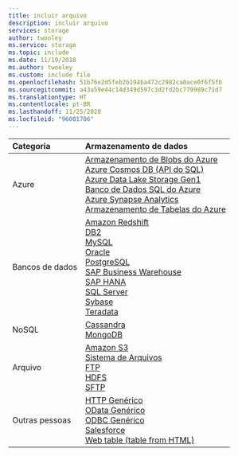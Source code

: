 ```yaml
---
title: incluir arquivo
description: incluir arquivo
services: storage
author: twooley
ms.service: storage
ms.topic: include
ms.date: 11/19/2018
ms.author: twooley
ms.custom: include file
ms.openlocfilehash: 51b76e2d5feb2b194ba472c2982ca0ace0f6f5fb
ms.sourcegitcommit: a43a59e44c14d349d597c3d2fd2bc779989c71d7
ms.translationtype: HT
ms.contentlocale: pt-BR
ms.lasthandoff: 11/25/2020
ms.locfileid: "96001706"
---
```

|Categoria | Armazenamento de dados |  
| :-------- | :----- |  
| Azure |[Armazenamento de Blobs do Azure](../articles/data-factory/v1/data-factory-azure-blob-connector.md)<br/>[Azure Cosmos DB (API do SQL)](../articles/data-factory/v1/data-factory-azure-documentdb-connector.md)<br/>[Azure Data Lake Storage Gen1](../articles/data-factory/v1/data-factory-azure-datalake-connector.md)<br/>[Banco de Dados SQL do Azure](../articles/data-factory/v1/data-factory-azure-sql-connector.md)<br/>[Azure Synapse Analytics](../articles/data-factory/v1/data-factory-azure-sql-data-warehouse-connector.md)<br/>[Armazenamento de Tabelas do Azure](../articles/data-factory/v1/data-factory-azure-table-connector.md) | 
| Bancos de dados | [Amazon Redshift](../articles/data-factory/v1/data-factory-amazon-redshift-connector.md)<br/>[DB2](../articles/data-factory/v1/data-factory-onprem-db2-connector.md)<br/>[MySQL](../articles/data-factory/v1/data-factory-onprem-mysql-connector.md)<br/>[Oracle](../articles/data-factory/v1/data-factory-onprem-oracle-connector.md)<br/>[PostgreSQL](../articles/data-factory/v1/data-factory-onprem-postgresql-connector.md)<br/>[SAP Business Warehouse](../articles/data-factory/v1/data-factory-sap-business-warehouse-connector.md)<br/>[SAP HANA](../articles/data-factory/v1/data-factory-sap-hana-connector.md)<br/>[SQL Server](../articles/data-factory/v1/data-factory-sqlserver-connector.md)<br/>[Sybase](../articles/data-factory/v1/data-factory-onprem-sybase-connector.md)<br/>[Teradata](../articles/data-factory/v1/data-factory-onprem-teradata-connector.md) |
| NoSQL | [Cassandra](../articles/data-factory/v1/data-factory-onprem-cassandra-connector.md)<br/>[MongoDB](../articles/data-factory/v1/data-factory-on-premises-mongodb-connector.md) | 
| Arquivo | [Amazon S3](../articles/data-factory/v1/data-factory-amazon-simple-storage-service-connector.md)<br/>[Sistema de Arquivos](../articles/data-factory/v1/data-factory-onprem-file-system-connector.md)<br/>[FTP](../articles/data-factory/v1/data-factory-ftp-connector.md)<br/>[HDFS](../articles/data-factory/v1/data-factory-hdfs-connector.md)<br/>[SFTP](../articles/data-factory/v1/data-factory-sftp-connector.md) |
| Outras pessoas | [ HTTP Genérico](../articles/data-factory/v1/data-factory-http-connector.md)<br/>[OData Genérico](../articles/data-factory/v1/data-factory-odata-connector.md)<br/>[ODBC Genérico](../articles/data-factory/v1/data-factory-odbc-connector.md)<br/>[Salesforce](../articles/data-factory/v1/data-factory-salesforce-connector.md)<br/>[Web table (table from HTML)](../articles/data-factory/v1/data-factory-web-table-connector.md)|

